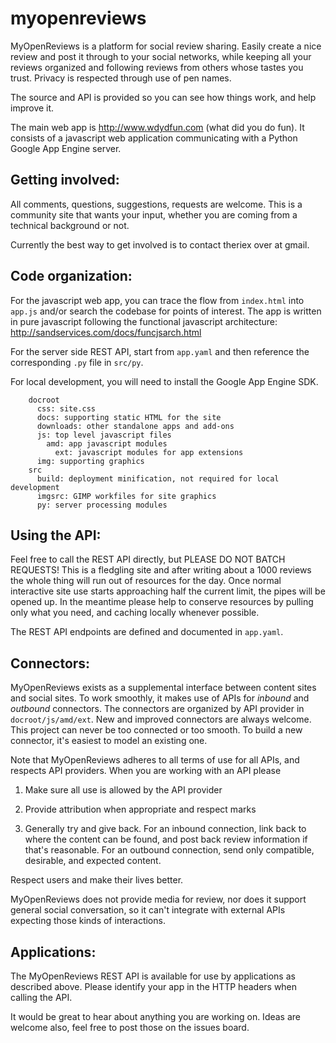 myopenreviews
=============

MyOpenReviews is a platform for social review sharing.  Easily create
a nice review and post it through to your social networks, while
keeping all your reviews organized and following reviews from others
whose tastes you trust.  Privacy is respected through use of pen names.

The source and API is provided so you can see how things work, and
help improve it.

The main web app is http://www.wdydfun.com (what did you do fun).  It
consists of a javascript web application communicating with a Python Google App
Engine server.


Getting involved:
----------------

All comments, questions, suggestions, requests are welcome.  This is a
community site that wants your input, whether you are coming from a
technical background or not.

Currently the best way to get involved is to contact theriex over at gmail.


Code organization:
-----------------

For the javascript web app, you can trace the flow from `index.html`
into `app.js` and/or search the codebase for points of interest.  The
app is written in pure javascript following the functional javascript
architecture: http://sandservices.com/docs/funcjsarch.html

For the server side REST API, start from `app.yaml` and then reference the
corresponding `.py` file in `src/py`. 

For local development, you will need to install the Google App Engine SDK.

        docroot
          css: site.css
          docs: supporting static HTML for the site
          downloads: other standalone apps and add-ons
          js: top level javascript files
            amd: app javascript modules
              ext: javascript modules for app extensions
          img: supporting graphics
        src
          build: deployment minification, not required for local development
          imgsrc: GIMP workfiles for site graphics
          py: server processing modules
  

Using the API:
-------------

Feel free to call the REST API directly, but PLEASE DO NOT BATCH
REQUESTS!  This is a fledgling site and after writing about a 1000
reviews the whole thing will run out of resources for the day.  Once
normal interactive site use starts approaching half the current limit,
the pipes will be opened up.  In the meantime please help to conserve
resources by pulling only what you need, and caching locally whenever
possible.

The REST API endpoints are defined and documented in `app.yaml`.


Connectors:
----------

MyOpenReviews exists as a supplemental interface between
content sites and social sites.  To work smoothly, it makes
use of APIs for *inbound* and *outbound* connectors.  The connectors
are organized by API provider in `docroot/js/amd/ext`.  New and
improved connectors are always welcome.  This project can never be too
connected or too smooth.  To build a new connector, it's easiest to
model an existing one.

Note that MyOpenReviews adheres to all terms of use for all APIs, and
respects API providers.  When you are working with an API please

1. Make sure all use is allowed by the API provider

2. Provide attribution when appropriate and respect marks

3. Generally try and give back.  For an inbound connection, link back
to where the content can be found, and post back review information if
that's reasonable.  For an outbound connection, send only compatible,
desirable, and expected content.

Respect users and make their lives better.

MyOpenReviews does not provide media for review, nor does it support
general social conversation, so it can't integrate with external APIs
expecting those kinds of interactions.


Applications:
------------

The MyOpenReviews REST API is available for use by applications as
described above.  Please identify your app in the HTTP headers when
calling the API.  

It would be great to hear about anything you are working on.  Ideas
are welcome also, feel free to post those on the issues board.



